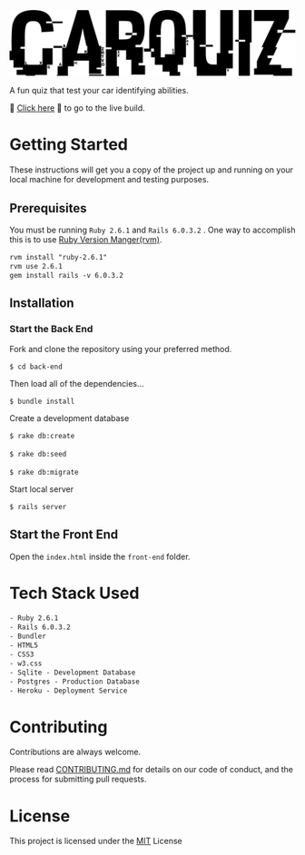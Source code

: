 ![Car Quiz Logo](./front-end/logo/isolated-monochrome-black.svg)

A fun quiz that test your car identifying abilities.  

🚗 [Click here](https://carquiz.netlify.app) 🚗 to go to the live build.

# Getting Started 

These instructions will get you a copy of the project up and running on your local machine for development and testing purposes.

## Prerequisites

You must be running `Ruby 2.6.1` and `Rails 6.0.3.2` . One way to accomplish this is to use [Ruby Version Manger(rvm)](https://rvm.io/rvm/install).

    rvm install "ruby-2.6.1"
    rvm use 2.6.1
    gem install rails -v 6.0.3.2


## Installation 

### Start the Back End 

Fork and clone the repository using your preferred method. 

    $ cd back-end 

Then load all of the dependencies...

    $ bundle install 

Create a development database 

    $ rake db:create 

    $ rake db:seed 

    $ rake db:migrate 

Start local server 

    $ rails server

## Start the Front End 

Open the `index.html` inside the `front-end` folder. 

# Tech Stack Used 

    - Ruby 2.6.1 
    - Rails 6.0.3.2
    - Bundler 
    - HTML5
    - CSS3
    - w3.css
    - Sqlite - Development Database
    - Postgres - Production Database 
    - Heroku - Deployment Service 

# Contributing

Contributions are always welcome.

Please read [CONTRIBUTING.md](https://gist.github.com/PurpleBooth/b24679402957c63ec426) for details on our code of conduct, and the process for submitting pull requests.

# License

This project is licensed under the [MIT](https://opensource.org/licenses/MIT) License

